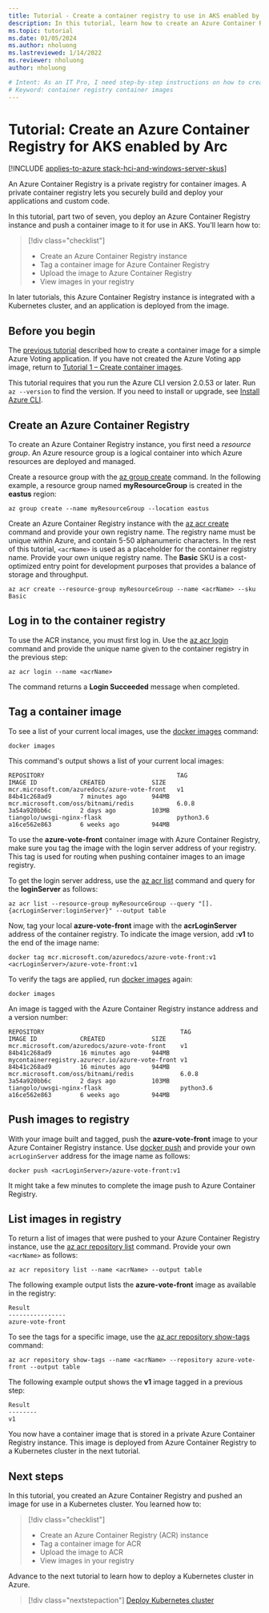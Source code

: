 ```yaml
---
title: Tutorial - Create a container registry to use in AKS enabled by Azure Arc
description: In this tutorial, learn how to create an Azure Container Registry instance and upload a sample application container image.
ms.topic: tutorial
ms.date: 01/05/2024
ms.author: nholuong 
ms.lastreviewed: 1/14/2022
ms.reviewer: nholuong
author: nholuong

# Intent: As an IT Pro, I need step-by-step instructions on how to create an Azure Container Registry instance so I can upload an application container image.
# Keyword: container registry container images
---
```


# Tutorial: Create an Azure Container Registry for AKS enabled by Arc

[!INCLUDE [applies-to-azure stack-hci-and-windows-server-skus](includes/aks-hci-applies-to-skus/aks-hybrid-applies-to-azure-stack-hci-windows-server-sku.md)]

An Azure Container Registry is a private registry for container images. A private container registry lets you securely build and deploy your applications and custom code.

In this tutorial, part two of seven, you deploy an Azure Container Registry instance and push a container image to it for use in AKS. You'll learn how to:

> [!div class="checklist"]
> * Create an Azure Container Registry instance
> * Tag a container image for Azure Container Registry
> * Upload the image to Azure Container Registry
> * View images in your registry

In later tutorials, this Azure Container Registry instance is integrated with a Kubernetes cluster, and an application is deployed from the image.

## Before you begin

The [previous tutorial](tutorial-kubernetes-prepare-application.md) described how to create a container image for a simple Azure Voting application. If you have not created the Azure Voting app image, return to [Tutorial 1 – Create container images](tutorial-kubernetes-prepare-application.md).

This tutorial requires that you run the Azure CLI version 2.0.53 or later. Run `az --version` to find the version. If you need to install or upgrade, see [Install Azure CLI][azure-cli-install].

## Create an Azure Container Registry

To create an Azure Container Registry instance, you first need a *resource group*. An Azure resource group is a logical container into which Azure resources are deployed and managed.

Create a resource group with the [az group create][az-group-create] command. In the following example, a resource group named **myResourceGroup** is created in the **eastus** region:

```azurecli
az group create --name myResourceGroup --location eastus
```

Create an Azure Container Registry instance with the [az acr create][az-acr-create] command and provide your own registry name. The registry name must be unique within Azure, and contain 5-50 alphanumeric characters. In the rest of this tutorial, `<acrName>` is used as a placeholder for the container registry name. Provide your own unique registry name. The **Basic** SKU is a cost-optimized entry point for development purposes that provides a balance of storage and throughput.

```azurecli
az acr create --resource-group myResourceGroup --name <acrName> --sku Basic
```

## Log in to the container registry

To use the ACR instance, you must first log in. Use the [az acr login][az-acr-login] command and provide the unique name given to the container registry in the previous step:

```azurecli
az acr login --name <acrName>
```

The command returns a **Login Succeeded** message when completed.

## Tag a container image

To see a list of your current local images, use the [docker images][docker-images] command:

```console
docker images
```

This command's output shows a list of your current local images:

```output
REPOSITORY                                     TAG                 IMAGE ID            CREATED             SIZE
mcr.microsoft.com/azuredocs/azure-vote-front   v1                  84b41c268ad9        7 minutes ago       944MB
mcr.microsoft.com/oss/bitnami/redis            6.0.8               3a54a920bb6c        2 days ago          103MB
tiangolo/uwsgi-nginx-flask                     python3.6           a16ce562e863        6 weeks ago         944MB
```

To use the **azure-vote-front** container image with Azure Container Registry, make sure you tag the image with the login server address of your registry. This tag is used for routing when pushing container images to an image registry.

To get the login server address, use the [az acr list][az-acr-list] command and query for the **loginServer** as follows:

```azurecli
az acr list --resource-group myResourceGroup --query "[].{acrLoginServer:loginServer}" --output table
```

Now, tag your local **azure-vote-front** image with the **acrLoginServer** address of the container registry. To indicate the image version, add **:v1** to the end of the image name:

```console
docker tag mcr.microsoft.com/azuredocs/azure-vote-front:v1 <acrLoginServer>/azure-vote-front:v1
```

To verify the tags are applied, run [docker images][docker-images] again:

```console
docker images
```

An image is tagged with the Azure Container Registry instance address and a version number:

```output
REPOSITORY                                      TAG                 IMAGE ID            CREATED             SIZE
mcr.microsoft.com/azuredocs/azure-vote-front    v1                  84b41c268ad9        16 minutes ago      944MB
mycontainerregistry.azurecr.io/azure-vote-front v1                  84b41c268ad9        16 minutes ago      944MB
mcr.microsoft.com/oss/bitnami/redis             6.0.8               3a54a920bb6c        2 days ago          103MB
tiangolo/uwsgi-nginx-flask                      python3.6           a16ce562e863        6 weeks ago         944MB
```

## Push images to registry

With your image built and tagged, push the **azure-vote-front** image to your Azure Container Registry instance. Use [docker push][docker-push] and provide your own `acrLoginServer` address for the image name as follows:

```console
docker push <acrLoginServer>/azure-vote-front:v1
```

It might take a few minutes to complete the image push to Azure Container Registry.

## List images in registry

To return a list of images that were pushed to your Azure Container Registry instance, use the [az acr repository list][az-acr-repository-list] command. Provide your own `<acrName>` as follows:

```azurecli
az acr repository list --name <acrName> --output table
```

The following example output lists the **azure-vote-front** image as available in the registry:

```output
Result
----------------
azure-vote-front
```

To see the tags for a specific image, use the [az acr repository show-tags][az-acr-repository-show-tags] command:

```azurecli
az acr repository show-tags --name <acrName> --repository azure-vote-front --output table
```

The following example output shows the **v1** image tagged in a previous step:

```output
Result
--------
v1
```

You now have a container image that is stored in a private Azure Container Registry instance. This image is deployed from Azure Container Registry to a Kubernetes cluster in the next tutorial.

## Next steps

In this tutorial, you created an Azure Container Registry and pushed an image for use in a Kubernetes cluster. You learned how to:

> [!div class="checklist"]
> * Create an Azure Container Registry (ACR) instance
> * Tag a container image for ACR
> * Upload the image to ACR
> * View images in your registry

Advance to the next tutorial to learn how to deploy a Kubernetes cluster in Azure.

> [!div class="nextstepaction"]
> [Deploy Kubernetes cluster](./tutorial-kubernetes-deploy-cluster.md)

<!-- LINKS - external -->
[docker-images]: https://docs.docker.com/engine/reference/commandline/images/
[docker-push]: https://docs.docker.com/engine/reference/commandline/push/

<!-- LINKS - internal -->
[az-acr-create]: /cli/azure/acr
[az-acr-list]: /cli/azure/acr
[az-acr-login]: /cli/azure/acr#az-acr-login
[az-acr-repository-list]: /cli/azure/acr/repository
[az-acr-repository-show-tags]: /cli/azure/acr/repository
[az-group-create]: /cli/azure/group#az_group_create
[azure-cli-install]: /cli/azure/install-azure-cli
